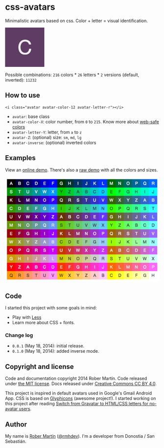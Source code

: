 # css-avatars

Minimalistic avatars based on css. Color + letter = visual identification.

![Avatar letter C](docs/avatar-letter-c.png)

Possible combinations: `216` colors * `26` letters * `2` versions (default, inverted): `11232`

## How to use

```
<i class="avatar avatar-color-12 avatar-letter-r"></i>
```

- `avatar`: base class
- `avatar-color-X`: color number, from `0` to `215`. Know more about [web-safe colors][]
- `avatar-letter-Y`: letter, from `a` to `z`
- `avatar-Z`: (optional) size: `sm`, `md`, `lg`
- `avatar-inverse`: (optional) inverted colors

## Examples

View an [online demo][]. There's also a [raw demo][] with all the colors and sizes.

![Avatar examples](docs/avatars-example.png)

## Code

I started this project with some goals in mind:

- Play with [Less][]
- Learn more about CSS + fonts.

### Change log

* `0.0.1` (May 18, 2014): initial release.
* `0.1.0` (May 18, 2014): added inverse mode.

## Copyright and license

Code and documentation copyright 2014 Rober Martín.
Code released under [the MIT license](LICENSE).
Docs released under [Creative Commons CC BY 4.0][].

This project is inspired in default avatars used in Google's Gmail Android App.
CSS is based on [Glyphicons][] (awesome project!).
I started working on this project after reading [Switch from Gravatar to HTML/CSS letters for no-avatar users][].

## Author

My name is [Rober Martín][] ([@rmhdev][]). I'm a developer from Donostia / San Sebastián.

[Less]: http://lesscss.org/
[web-safe colors]: http://en.wikipedia.org/wiki/Web_colors#Web-safe_colors
[online demo]: http://css-avatars.rmhdev.net/
[raw demo]: http://css-avatars.rmhdev.net/raw.html
[Creative Commons CC BY 4.0]: http://creativecommons.org/licenses/by/4.0/
[Glyphicons]: http://glyphicons.com/
[Switch from Gravatar to HTML/CSS letters for no-avatar users]: https://meta.discourse.org/t/switch-from-gravatar-to-html-css-letters-for-no-avatar-users/15336
[Rober Martín]: http://rmhdev.net/
[@rmhdev]: http://twitter.com/rmhdev
